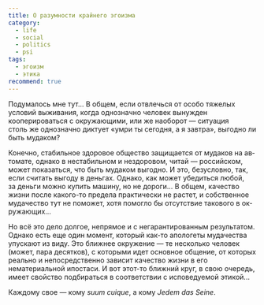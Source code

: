 ```yaml
---
title: О разумности крайнего эгоизма
category:
  - life
  - social
  - politics
  - psi
tags:
  - эгоизм
  - этика
recommend: true
---
```

Подумалось мне тут... В об­щем, если отвлечься от осо­бо тяжелых условий выживания, когда однозначно человек вынужден
кооперироваться с ок­ру­жа­ю­щи­ми, или же на­обо­рот — ситуация столь же однозначно диктует «умри ты сегодня, а я завтра»,
вы­год­но ли быть мудаком?

Конечно, стабильное здоровое общество защищается от му­да­ков на ав­то­ма­те, однако в не­ста­биль­ном и нездоровом, чи­тай —
российском, может показаться, что быть мудаком выгодно. И это, безусловно, так, если считать выгоду в день­гах. Однако,
как может убедиться любой, за день­ги можно купить машину, но не до­ро­ги... В об­щем, качество жизни после ка­ко­го-то предела
практически не рас­тет, и собственное му­да­че­с­т­во тут не по­мо­жет, хотя по­мог­ло бы отсутствие такового в ок­ру­жа­ю­щих...

Но всё это дело долгое, непрямое и с не­га­ран­ти­ро­ван­ным результатом. Однако есть еще один момент, который как-то апологеты
му­да­че­с­т­ва упускают из ви­ду. Это ближнее окру­же­ние — те несколько человек (может, пара десятков), с ко­то­ры­ми идет
основное общение, от ко­то­рых реально и непосредственно зависит качество жизни в его нематериальной ипостаси. И вот
этот-то ближний круг, в свою очередь, имеет свойство подбираться в со­от­вет­с­т­вии с ис­по­ве­ду­е­мой этикой...

Каждому свое — кому *suum cuique*, а кому *Jedem das Seine*.
